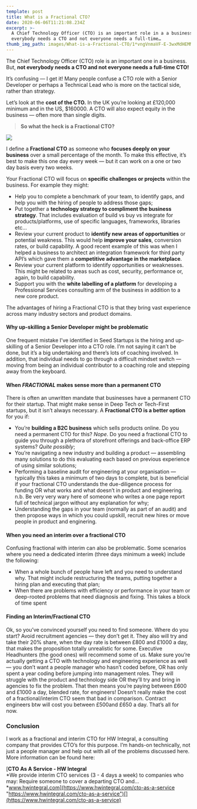 ```yaml
---
template: post
title: What is a Fractional CTO?
date: 2020-06-06T11:21:08.234Z
excerpt: >-
  A Chief Technology Officer (CTO) is an important role in a a business, but not
  everybody needs a CTO and not everyone needs a full-time…
thumb_img_path: images/What-is-a-Fractional-CTO/1*vngVnmaVF-E-3wxMdHEMMQ.jpeg
---
```

The Chief Technology Officer (CTO) role is an important one in a business. But, **not everybody needs a CTO and not everyone needs a full-time CTO!**

It’s confusing — I get it! Many people confuse a CTO role with a Senior Developer or perhaps a Technical Lead who is more on the tactical side, rather than strategy.

Let’s look at the **cost of the CTO.** In the UK you’re looking at £120,000 minimum and in the US, $160000. A CTO will also expect equity in the business — often more than single digits.

> **So what the heck is a Fractional CTO?**

![](/images/What-is-a-Fractional-CTO/1*vngVnmaVF-E-3wxMdHEMMQ.jpeg)

I define a **Fractional CTO** as someone who **focuses deeply on your business** over a small percentage of the month. To make this effective, it’s best to make this one day every week — but it can work on a one or two day basis every two weeks.

Your Fractional CTO will focus on **specific challenges or projects** within the business. For example they might:

*   Help you to complete a benchmark of your team, to identify gaps, and help you with the hiring of people to address those gaps;
*   Put together a **technology strategy to compliment the business strategy**. That includes evaluation of build vs buy vs integrate for products/platforms, use of specific languages, frameworks, libraries etc…
*   Review your current product to **identify new areas of opportunities** or potential weakness. This would help **improve your sales**, conversion rates, or build capability. A good recent example of this was when I helped a business to architect an integration framework for third party API’s which gave them a **competitive advantage in the marketplace**.
*   Review your current platform to identify opportunities or weaknesses. This might be related to areas such as cost, security, performance or, again, to build capability.
*   Support you with the **white labelling of a platform** for developing a Professional Services consulting arm of the business in addition to a new core product.

The advantages of hiring a Fractional CTO is that they bring vast experience across many industry sectors and product domains.

#### Why up-skilling a Senior Developer might be problematic

One frequent mistake I’ve identified in Seed Startups is the hiring and up-skilling of a Senior Developer into a CTO role. I’m not saying it can’t be done, but it’s a big undertaking and there’s lots of coaching involved. In addition, that individual needs to go through a difficult mindset switch — moving from being an individual contributor to a coaching role and stepping away from the keyboard.

#### When *FRACTIONAL* makes sense more than a permanent CTO

There is often an unwritten mandate that businesses have a permanent CTO for their startup. That might make sense in Deep Tech or Tech-First startups, but it isn’t always necessary. A **Fractional CTO is a better option** for you if:

*   You’re **building a B2C business** which sells products online. Do you need a permanent CTO for this? *Nope*. Do you need a fractional CTO to guide you through a plethora of storefront offerings and back-office ERP systems? *Quite possibly*;
*   You’re navigating a new industry and building a product — assembling many solutions to do this evaluating each based on previous experience of using similar solutions;
*   Performing a baseline audit for engineering at your organisation — typically this takes a minimum of two days to complete, but is beneficial if your fractional CTO understands the due-diligence process for funding OR what works and what doesn’t in product and engineering. n.b. Be very very wary here of someone who writes a one page report full of technical jargon without any explanation for why;
*   Understanding the gaps in your team (normally as part of an audit) and then propose ways in which you could upskill, recruit new hires or move people in product and enginering.

#### When you need an interim over a fractional CTO

Confusing fractional with interim can also be problematic. Some scenarios where you need a dedicated interim (three days minimum a week) include the following:

*   When a whole bunch of people have left and you need to understand why. That might include restructuring the teams, putting together a hiring plan and executing that plan;
*   When there are problems with efficiency or performance in your team or deep-rooted problems that need diagnosis and fixing. This takes a block of time spent

#### Finding an Interim/Fractional CTO

Ok, so you’ve convinced yourself you need to find someone. Where do you start? Avoid recruitment agencies — they don’t get it. They also will try and take their 20% share, when the day rate is between £800 and £1000 a day, that makes the proposition totally unrealistic for some. Executive Headhunters (the good ones) will recommend some of us. Make sure you’re actually getting a CTO with technology and engineering experience as well — you don’t want a people manager who hasn’t coded before, OR has only spent a year coding before jumping into management roles. They will struggle with the product and technology side OR they’ll try and bring in agencies to fix the problem. That then means you’re paying between £600 and £1000 a day, blended rate, for engineers! Doesn’t really make the cost of a fractional/interim CTO seem that bad in comparison. Contract engineers btw will cost you between £500and £650 a day. That’s all for now.

### Conclusion

I work as a fractional and interim CTO for HW Integral, a consulting company that provides CTO’s for this purpose. I’m hands-on technically, not just a people manager and help out with all of the problems discussed here. More information can be found here:

[**CTO As A Service - HW Integral**  
*We provide interim CTO services (3 - 4 days a week) to companies who may: Require someone to cover a departing CTO and…*www.hwintegral.com](https://www.hwintegral.com/cto-as-a-service "https://www.hwintegral.com/cto-as-a-service")[](https://www.hwintegral.com/cto-as-a-service)
